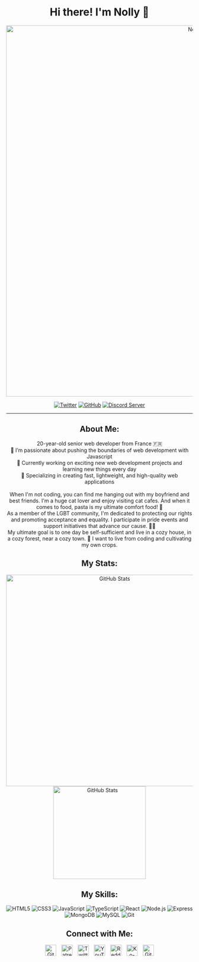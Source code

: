 <h1 align="center">Hi there! I'm Nolly 👋</h1>

<p align="center">
  <a href="https://thenolle.com/" target="_blank"><img src="https://readme-typing-svg.demolab.com?font=Fira+Code&weight=500&size=50&duration=2000&pause=100&color=EB87F7&center=true&vCenter=true&width=1000&height=50&lines=Nolly" alt="Nolly" width="1000"></a>
</p>

<p align="center">
  <a href="https://twitter.com/TheNolly_" target="_blank"><img src="https://img.shields.io/twitter/follow/TheNolly_?logo=twitter&style=for-the-badge" alt="Twitter"></a>
  <a href="https://github.com/thenolle" target="_blank"><img src="https://img.shields.io/github/followers/thenolle?label=Follow%20%40TheNolle&logo=github&style=for-the-badge" alt="GitHub"></a>
  <a href="" target="_blank"><img src="https://img.shields.io/discord/1089982724158279933?label=Discord%20Server&logo=discord&style=for-the-badge" alt="Discord Server"></a>
</p>


---

<h2 align="center">About Me:</h2>
<p align="center">
    <span>20-year-old senior web developer from France 🇫🇷</span> <br>
    <span>🔭 I’m passionate about pushing the boundaries of web development with Javascript</span> <br>
    <span>🌱 Currently working on exciting new web development projects and learning new things every day</span> <br>
    <span>🚀 Specializing in creating fast, lightweight, and high-quality web applications</span> <br><br>
    <span>When I'm not coding, you can find me hanging out with my boyfriend and best friends. I'm a huge cat lover and enjoy visiting cat cafes. And when it comes to food, pasta is my ultimate comfort food! 🍝</span> <br>
    <span>As a member of the LGBT community, I'm dedicated to protecting our rights and promoting acceptance and equality. I participate in pride events and support initiatives that advance our cause. 🏳️‍🌈</span> <br>
    <span>My ultimate goal is to one day be self-sufficient and live in a cozy house, in a cozy forest, near a cozy town. 🏡 I want to live from coding and cultivating my own crops.</span>
</p>

<h2 align="center">My Stats:</h2>
<p align="center">
  <img src="https://github-readme-stats.vercel.app/api?username=thenolle&show_icons=true&theme=dark&rank_icon=github" alt="GitHub Stats" width="570">
  <img src="https://github-readme-stats.vercel.app/api/top-langs/?username=thenolle&theme=dark" alt="GitHub Stats" width="250">
</p>

<h2 align="center">My Skills:</h2>
<p align="center">
    <img src="https://img.shields.io/badge/-HTML5-E34F26?logo=html5&logoColor=white&style=for-the-badge" alt="HTML5">
    <img src="https://img.shields.io/badge/-CSS3-1572B6?logo=css3&logoColor=white&style=for-the-badge" alt="CSS3">
    <img src="https://img.shields.io/badge/-JavaScript-F7DF1E?logo=javascript&logoColor=white&style=for-the-badge" alt="JavaScript">
    <img src="https://img.shields.io/badge/-TypeScript-3178C6?logo=typescript&logoColor=white&style=for-the-badge" alt="TypeScript">
    <img src="https://img.shields.io/badge/-React-61DAFB?logo=react&logoColor=white&style=for-the-badge" alt="React">
    <img src="https://img.shields.io/badge/-Node.js-339933?logo=node.js&logoColor=white&style=for-the-badge" alt="Node.js">
    <img src="https://img.shields.io/badge/-Express-000000?logo=express&logoColor=white&style=for-the-badge" alt="Express">
    <img src="https://img.shields.io/badge/-MongoDB-47A248?logo=mongodb&logoColor=white&style=for-the-badge" alt="MongoDB">
    <img src="https://img.shields.io/badge/-MySQL-4479A1?logo=mysql&logoColor=white&style=for-the-badge" alt="MySQL">
    <img src="https://img.shields.io/badge/-Git-F05032?logo=git&logoColor=white&style=for-the-badge" alt="Git">
</p>

<h2 align="center">Connect with Me:</h2>
<p align="center">
  <a href="https://github.com/thenolle" title="Github"><img src="https://i.imgur.com/e3aTZ1z.png?maxwidth=123456789&shape=thumb&fidelity=high" alt="GitHub" height="30" style="margin-right: 10px"></a>
  <a href="https://patreon.com/_nolly" title="Patreon"><img src="https://i.imgur.com/Ku4CVJn.png?maxwidth=123456789&shape=thumb&fidelity=high" alt="Patreon" height="30" style="margin-right: 10px"></a>
  <a href="https://twitter.com/TheNolly_" title="Twitter"><img src="https://i.imgur.com/DdRTSa4.png?maxwidth=123456789&shape=thumb&fidelity=high" alt="Twitter" height="30" style="margin-right: 10px"></a>
  <a href="https://youtube.com/@_Nolly_" title="Youtube"><img src="https://i.imgur.com/TPcg1HX.png?maxwidth=123456789&shape=thumb&fidelity=high" alt="YouTube" height="30" style="margin-right: 10px"></a>
  <a href="https://reddit.com/user/TheNolle" title="Reddit"><img src="https://i.imgur.com/1PUYVf8.png?maxwidth=123456789&shape=thumb&fidelity=high" alt="Reddit" height="30" style="margin-right: 10px"></a>
  <a href="https://ko-fi.com/nolly__" title="Ko-Fi"><img src="https://i.imgur.com/ZDireqo.png?maxwidth=123456789&shape=thumb&fidelity=high" alt="Ko-Fi" height="30" style="margin-right: 10px"></a>
  <a href="https://github.com/sponsors/TheNolle" title="Github Sponsors"><img src="https://i.imgur.com/rzaW75O.png?maxwidth=123456789&shape=thumb&fidelity=high" alt="GitHub Sponsor" height="30"></a>
</p>
